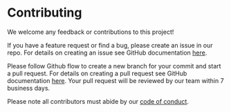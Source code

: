 # Contributing

We welcome any feedback or contributions to this project!

If you have a feature request or find a bug, please create an issue in our repo. For details on creating an issue see GitHub documentation [here](https://help.github.com/en/github/managing-your-work-on-github/creating-an-issue).

Please follow Github flow to create a new branch for your commit and start a pull request. For details on creating a pull request see GitHub documentation [here](https://help.github.com/en/github/collaborating-with-issues-and-pull-requests/creating-a-pull-request). Your pull request will be reviewed by our team within 7 business days.

Please note all contributors must abide by our [code of conduct](https://github.com/UBC-MDS/DSCI_524_Group2_Python/blob/master/CODE_OF_CONDUCT.md).
